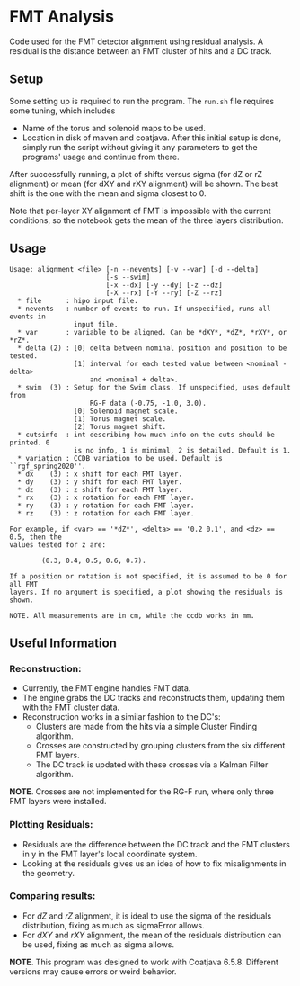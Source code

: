 # FMT Analysis
Code used for the FMT detector alignment using residual analysis. A residual is the distance between an FMT cluster of hits and a DC track.

## Setup
Some setting up is required to run the program. The `run.sh` file requires some tuning, which includes
* Name of the torus and solenoid maps to be used.
* Location in disk of maven and coatjava.
After this initial setup is done, simply run the script without giving it any parameters to get the programs' usage and continue from there.

After successfully running, a plot of shifts versus sigma (for dZ or rZ alignment) or mean (for dXY and rXY alignment) will be shown. The best shift is the one with the mean and sigma closest to 0.

Note that per-layer XY alignment of FMT is impossible with the current conditions, so the notebook gets the mean of the three layers distribution.

## Usage
```
Usage: alignment <file> [-n --nevents] [-v --var] [-d --delta]
                        [-s --swim]
                        [-x --dx] [-y --dy] [-z --dz]
                        [-X --rx] [-Y --ry] [-Z --rz]
  * file      : hipo input file.
  * nevents   : number of events to run. If unspecified, runs all events in
                input file.
  * var       : variable to be aligned. Can be *dXY*, *dZ*, *rXY*, or *rZ*.
  * delta (2) : [0] delta between nominal position and position to be tested.
                [1] interval for each tested value between <nominal - delta>
                    and <nominal + delta>.
  * swim  (3) : Setup for the Swim class. If unspecified, uses default from
                    RG-F data (-0.75, -1.0, 3.0).
                [0] Solenoid magnet scale.
                [1] Torus magnet scale.
                [2] Torus magnet shift.
  * cutsinfo  : int describing how much info on the cuts should be printed. 0
                is no info, 1 is minimal, 2 is detailed. Default is 1.
  * variation : CCDB variation to be used. Default is ``rgf_spring2020''.
  * dx    (3) : x shift for each FMT layer.
  * dy    (3) : y shift for each FMT layer.
  * dz    (3) : z shift for each FMT layer.
  * rx    (3) : x rotation for each FMT layer.
  * ry    (3) : y rotation for each FMT layer.
  * rz    (3) : z rotation for each FMT layer.

For example, if <var> == '*dZ*', <delta> == '0.2 0.1', and <dz> == 0.5, then the
values tested for z are:

        (0.3, 0.4, 0.5, 0.6, 0.7).

If a position or rotation is not specified, it is assumed to be 0 for all FMT
layers. If no argument is specified, a plot showing the residuals is shown.

NOTE. All measurements are in cm, while the ccdb works in mm.
```

## Useful Information
### Reconstruction:
* Currently, the FMT engine handles FMT data.
* The engine grabs the DC tracks and reconstructs them, updating them with the FMT cluster data.
* Reconstruction works in a similar fashion to the DC's:
    * Clusters are made from the hits via a simple Cluster Finding algorithm.
    * Crosses are constructed by grouping clusters from the six different FMT layers.
    * The DC track is updated with these crosses via a Kalman Filter algorithm.

**NOTE**. Crosses are not implemented for the RG-F run, where only three FMT layers were installed.

### Plotting Residuals:
* Residuals are the difference between the DC track and the FMT clusters in y in the FMT layer's local coordinate system.
* Looking at the residuals gives us an idea of how to fix misalignments in the geometry.

### Comparing results:
* For *dZ* and *rZ* alignment, it is ideal to use the sigma of the residuals distribution, fixing as much as sigmaError allows.
* For *dXY* and *rXY* alignment, the mean of the residuals distribution can be used, fixing as much as sigma allows.

**NOTE**. This program was designed to work with Coatjava 6.5.8. Different versions may cause errors or weird behavior.
